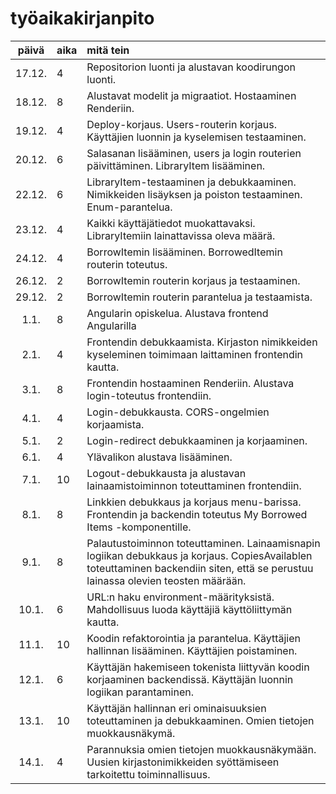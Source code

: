# työaikakirjanpito

| päivä | aika | mitä tein  |
| :----:|:-----| :-----|
| 17.12. | 4 | Repositorion luonti ja alustavan koodirungon luonti. |
| 18.12. | 8 | Alustavat modelit ja migraatiot. Hostaaminen Renderiin. |
| 19.12. | 4 | Deploy-korjaus. Users-routerin korjaus. Käyttäjien luonnin ja kyselemisen testaaminen. |
| 20.12. | 6 | Salasanan lisääminen, users ja login routerien päivittäminen. LibraryItem lisääminen. |
| 22.12. | 6 | LibraryItem-testaaminen ja debukkaaminen. Nimikkeiden lisäyksen ja poiston testaaminen. Enum-parantelua. |
| 23.12. | 4 | Kaikki käyttäjätiedot muokattavaksi. LibraryItemiin lainattavissa oleva määrä. |
| 24.12. | 4 | BorrowItemin lisääminen. BorrowedItemin routerin toteutus. |
| 26.12. | 2 | BorrowItemin routerin korjaus ja testaaminen. |
| 29.12. | 2 | BorrowItemin routerin parantelua ja testaamista. |
| 1.1. | 8 | Angularin opiskelua. Alustava frontend Angularilla |
| 2.1. | 4 | Frontendin debukkaamista. Kirjaston nimikkeiden kyseleminen toimimaan laittaminen frontendin kautta. |
| 3.1. | 8 | Frontendin hostaaminen Renderiin. Alustava login-toteutus frontendiin. |
| 4.1. | 4 | Login-debukkausta. CORS-ongelmien korjaamista. |
| 5.1. | 2 | Login-redirect debukkaaminen ja korjaaminen. |
| 6.1. | 4 | Ylävalikon alustava lisääminen. |
| 7.1. | 10 | Logout-debukkausta ja alustavan lainaamistoiminnon toteuttaminen frontendiin. |
| 8.1. | 8 | Linkkien debukkaus ja korjaus menu-barissa. Frontendin ja backendin toteutus My Borrowed Items -komponentille. |
| 9.1. | 8 | Palautustoiminnon toteuttaminen. Lainaamisnapin logiikan debukkaus ja korjaus. CopiesAvailablen toteuttaminen backendiin siten, että se perustuu lainassa olevien teosten määrään.  |
| 10.1. | 6 | URL:n haku environment-määrityksistä. Mahdollisuus luoda käyttäjiä käyttöliittymän kautta. |
| 11.1. | 10 | Koodin refaktorointia ja parantelua. Käyttäjien hallinnan lisääminen. Käyttäjien poistaminen. |
| 12.1. | 6 | Käyttäjän hakemiseen tokenista liittyvän koodin korjaaminen backendissä. Käyttäjän luonnin logiikan parantaminen. |
| 13.1. | 10 | Käyttäjän hallinnan eri ominaisuuksien toteuttaminen ja debukkaaminen. Omien tietojen muokkausnäkymä. |
| 14.1. | 4 | Parannuksia omien tietojen muokkausnäkymään. Uusien kirjastonimikkeiden syöttämiseen tarkoitettu toiminnallisuus. |